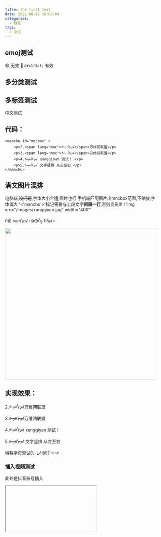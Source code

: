 ```yaml
---
title: the first test
date: 2021-08-12 16:03:04
categories:
  - 随笔
tags:
  - 测试
---
```



## emoj测试
:smile:   无效
&#x1f3af;   ``` &#x1f3af; ``` 有效

## 多分类测试
## 多标签测试

中文测试

## 代码：
```
<manchu id="mncbox" >
    <p>2.<span lang="mnc">ᡧᠠᠨᡤᡤᡳᠶᠠᠨ</span>万维网联盟</p>
    <p>3.<span lang="mnc">ᡧᠠᠨᡤᡤᡳᠶᠠᠨ</span>万维网联盟</p>
    <p>4.ᡧᠠᠨᡤᡤᡳᠶᠠᠨ xanggiyan 测试！ </p>
    <p>5.ᡧᠠᠨᡤᡤᡳᠶᠠᠨ 文字竖排 从左至右 </p>
</manchu>
```
## 满文图片混排
电脑端,~~没问题~~,字体大小合适,图片也行
手机端匹配图片出mncbox范围,不缩放,字体偏大
'<'manchu'>'标记需要与上段文字**间隔一行**,否则变形!!!!!
'img src="/images/xanggiyan.jpg" width="400"'

<manchu  height=400  >
    <p><span lang="mnc">ᡤᡝᠪᡠ ᡧᠠᠨᡤᡤᡳᠶᠠᠨ᠈ ᡴᡠᠪᡠᡥᡝ ᠯᠠᠮᡠᠨ᠉ </span></p>
    <img src="/images/xanggiyan.jpg" width="500">
</manchu>


## 实现效果：  
<manchu id="mncbox">
    <p>2.<span lang="mnc">ᡧᠠᠨᡤᡤᡳᠶᠠᠨ</span>万维网联盟</p>
    <p>3.<span lang="mnc">ᡧᠠᠨᡤᡤᡳᠶᠠᠨ</span>万维网联盟</p>
    <p>4.ᡧᠠᠨᡤᡤᡳᠶᠠᠨ xanggiyan 测试！ </p>
    <p>5.ᡧᠠᠨᡤᡤᡳᠶᠠᠨ 文字竖排 从左至右 </p>
    <p>特殊字母测试<span lang="mnc">ᠪᡳ ᡵᠠ @!?᠈᠉ ᡳ</span> </p>
</manchu>

### 插入视频测试
此处是抖音账号插入  

<iframe
 
  src="https://v.douyin.com/d8RaTEV/"

  >
</iframe>